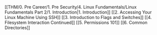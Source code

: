[[THM/0. Pre Career/1. Pre Security/4. Linux Fundamentals/Linux Fundamentals Part 2/1. Introduction|1. Introduction]]
[[2. Accessing Your Linux Machine Using SSH]]
[[3. Introduction to Flags and Switches]]
[[4. Filesystem Interaction Continued]]
[[5. Permissions 101]]
[[6. Common Directories]]
